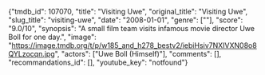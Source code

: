 {"tmdb_id": 107070, "title": "Visiting Uwe", "original_title": "Visiting Uwe", "slug_title": "visiting-uwe", "date": "2008-01-01", "genre": [""], "score": "9.0/10", "synopsis": "A small film team visits infamous movie director Uwe Boll for one day.", "image": "https://image.tmdb.org/t/p/w185_and_h278_bestv2/iebiHsiv7NXIVXN08o8QYLzocqn.jpg", "actors": ["Uwe Boll (Himself)"], "comments": [], "recommandations_id": [], "youtube_key": "notfound"}